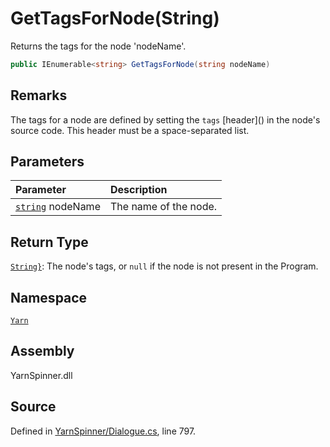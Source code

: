 # GetTagsForNode\(String\)

Returns the tags for the node 'nodeName'.

```csharp
public IEnumerable<string> GetTagsForNode(string nodeName)
```

## Remarks

The tags for a node are defined by setting the `tags` \[header\]\(\) in the node's source code. This header must be a space-separated list.

## Parameters

| Parameter | Description |
| :--- | :--- |
| [`string`](https://docs.microsoft.com/dotnet/api/System.String) nodeName | The name of the node. |

## Return Type

[`String}`](https://docs.microsoft.com/dotnet/api/System.Collections.Generic.IEnumerable{System.String}): The node's tags, or `null` if the node is not present in the Program.

## Namespace

[`Yarn`](../)

## Assembly

YarnSpinner.dll

## Source

Defined in [YarnSpinner/Dialogue.cs](https://github.com/YarnSpinnerTool/YarnSpinner//blob/develop/YarnSpinner/Dialogue.cs#L797), line 797.


